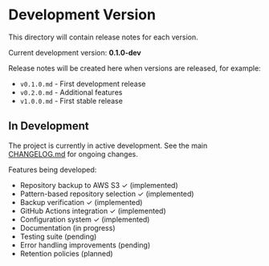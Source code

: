 # Development Version

This directory will contain release notes for each version.

Current development version: **0.1.0-dev**

Release notes will be created here when versions are released, for example:
- `v0.1.0.md` - First development release
- `v0.2.0.md` - Additional features
- `v1.0.0.md` - First stable release

## In Development

The project is currently in active development. See the main [CHANGELOG.md](../../CHANGELOG.md) for ongoing changes.

Features being developed:
- Repository backup to AWS S3 ✓ (implemented)
- Pattern-based repository selection ✓ (implemented)
- Backup verification ✓ (implemented)
- GitHub Actions integration ✓ (implemented)
- Configuration system ✓ (implemented)
- Documentation (in progress)
- Testing suite (pending)
- Error handling improvements (pending)
- Retention policies (planned)
